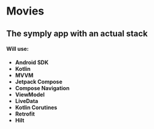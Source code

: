 # Movies 
## The symply app with an actual stack


#### Will use:
- **Android SDK** 
- **Kotlin**
- **MVVM** 
- **Jetpack Compose**
- **Compose Navigation** 
- **ViewModel**
- **LiveData**
- **Kotlin Corutines** 
- **Retrofit** 
- **Hilt**
